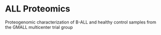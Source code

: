 # ALL Proteomics

Proteogenomic characterization of B-ALL and healthy control samples from the GMALL multicenter trial group

